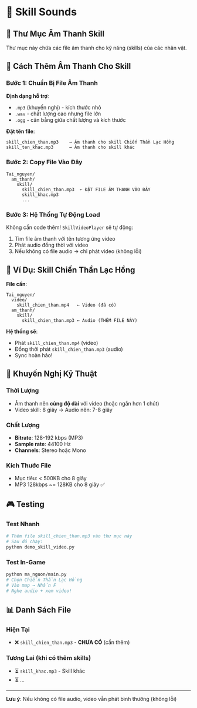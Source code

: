 # 🎵 Skill Sounds

## 📁 Thư Mục Âm Thanh Skill

Thư mục này chứa các file âm thanh cho kỹ năng (skills) của các nhân vật.

## 📝 Cách Thêm Âm Thanh Cho Skill

### Bước 1: Chuẩn Bị File Âm Thanh

**Định dạng hỗ trợ**:
- `.mp3` (khuyến nghị) - kích thước nhỏ
- `.wav` - chất lượng cao nhưng file lớn
- `.ogg` - cân bằng giữa chất lượng và kích thước

**Đặt tên file**:
```
skill_chien_than.mp3    → Âm thanh cho skill Chiến Thần Lạc Hồng
skill_ten_khac.mp3      → Âm thanh cho skill khác
```

### Bước 2: Copy File Vào Đây

```
Tai_nguyen/
  am_thanh/
    skill/
      skill_chien_than.mp3  ← ĐẶT FILE ÂM THANH VÀO ĐÂY
      skill_khac.mp3
      ...
```

### Bước 3: Hệ Thống Tự Động Load

Không cần code thêm! `SkillVideoPlayer` sẽ tự động:
1. Tìm file âm thanh với tên tương ứng video
2. Phát audio đồng thời với video
3. Nếu không có file audio → chỉ phát video (không lỗi)

## 🎯 Ví Dụ: Skill Chiến Thần Lạc Hồng

**File cần**:
```
Tai_nguyen/
  video/
    skill_chien_than.mp4   ← Video (đã có)
  am_thanh/
    skill/
      skill_chien_than.mp3 ← Audio (THÊM FILE NÀY)
```

**Hệ thống sẽ**:
- Phát `skill_chien_than.mp4` (video)
- Đồng thời phát `skill_chien_than.mp3` (audio)
- Sync hoàn hảo!

## 🔧 Khuyến Nghị Kỹ Thuật

### Thời Lượng
- Âm thanh nên **cùng độ dài** với video (hoặc ngắn hơn 1 chút)
- Video skill: 8 giây → Audio nên: 7-8 giây

### Chất Lượng
- **Bitrate**: 128-192 kbps (MP3)
- **Sample rate**: 44100 Hz
- **Channels**: Stereo hoặc Mono

### Kích Thước File
- Mục tiêu: < 500KB cho 8 giây
- MP3 128kbps ~= 128KB cho 8 giây ✅

## 🎮 Testing

### Test Nhanh
```bash
# Thêm file skill_chien_than.mp3 vào thư mục này
# Sau đó chạy:
python demo_skill_video.py
```

### Test In-Game
```bash
python ma_nguon/main.py
# Chọn Chiến Thần Lạc Hồng
# Vào map → Nhấn F
# Nghe audio + xem video!
```

## 📊 Danh Sách File

### Hiện Tại
- ❌ `skill_chien_than.mp3` - **CHƯA CÓ** (cần thêm)

### Tương Lai (khi có thêm skills)
- ⏳ `skill_khac.mp3` - Skill khác
- ⏳ ...

---

**Lưu ý**: Nếu không có file audio, video vẫn phát bình thường (không lỗi)
